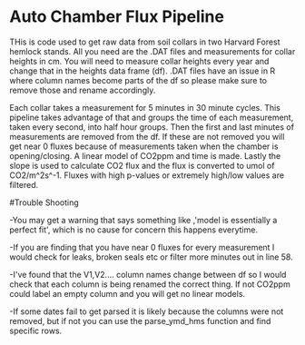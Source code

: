 # Auto Chamber Flux Pipeline
THis is code used to get raw data from soil collars in two Harvard Forest hemlock stands. All you need are the .DAT files and measurements for collar heights in cm. 
You will need to measure collar heights every year and change that in the heights data frame (df).
.DAT files have an issue in R where column names become parts of the df so please make sure to remove those and rename accordingly. 

Each collar takes a measurement for 5 minutes in 30 minute cycles. This pipeline takes advantage of that and groups the time of each measurement, taken every second, into half hour groups. 
Then the first and last minutes of measurements are removed from the df. If these are not removed you will get near 0 fluxes because of measurements taken when the chamber is opening/closing. 
A linear model of CO2ppm and time is made. Lastly the slope is used to calculate CO2 flux and the flux is converted to umol of CO2/m^2s^-1. Fluxes with high p-values or extremely high/low values are filtered.

#Trouble Shooting

-You may get a warning that says something like ,'model is essentially a perfect fit', which is no cause for concern this happens everytime. 

-If you are finding that you have near 0 fluxes for every measurement I would check for leaks, broken seals etc or filter more minutes out in line 58.

-I've found that the V1,V2.... column names change between df so I would check that each column is being renamed the correct thing. If not CO2ppm could label an empty column and you will get no linear models.

-If some dates fail to get parsed it is likely because the columns were not removed, but if not you can use the parse_ymd_hms function and find specific rows. 


